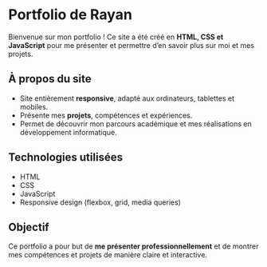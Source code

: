 # Portfolio de Rayan

Bienvenue sur mon portfolio ! Ce site a été créé en **HTML, CSS et JavaScript** pour me présenter et permettre d’en savoir plus sur moi et mes projets.

## À propos du site

- Site entièrement **responsive**, adapté aux ordinateurs, tablettes et mobiles.
- Présente mes **projets**, compétences et expériences.
- Permet de découvrir mon parcours académique et mes réalisations en développement informatique.

## Technologies utilisées

- HTML  
- CSS  
- JavaScript  
- Responsive design (flexbox, grid, media queries)

## Objectif

Ce portfolio a pour but de **me présenter professionnellement** et de montrer mes compétences et projets de manière claire et interactive.

